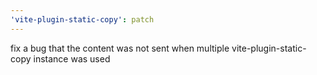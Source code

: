 ```yaml
---
'vite-plugin-static-copy': patch
---
```


fix a bug that the content was not sent when multiple vite-plugin-static-copy instance was used

